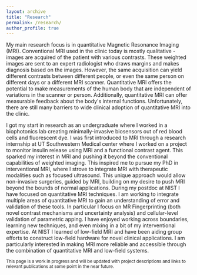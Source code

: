 ```yaml
---
layout: archive
title: "Research"
permalink: /research/
author_profile: true
---
```


My main research focus is in quantitative Magnetic Resonance Imaging (MRI). Conventional MRI used in the clinic today is mostly qualitative - images are acquired of the patient with various contrasts. These weighted images are sent to an expert radiologist who draws margins and makes diagnosis based on the images. However, the same acquisition can yield different contrasts between different people, or even the same person on different days or a different MRI scanner. Quantitative MRI offers the potential to make measurements of the human body that are independent of variations in the scanner or person. Additionally, quantitative MRI can offer measurable feedback about the body's internal functions. Unfortunately, there are still many barriers to wide clinical adoption of quantitative MRI into the clinic. 

I got my start in research as an undergraduate where I worked in a biophotonics lab creating minimally-invasive biosensors out of red blood cells and fluorescent dye. I was first introduced to MRI through a research internship at UT Southwestern Medical center where I worked on a project to monitor insulin release using MRI and a functional contrast agent. This sparked my interest in MRI and pushing it beyond the conventional capabilities of weighted imaging. This inspired me to pursue my PhD in interventional MRI, where I strove to integrate MRI with therapeutic modalities such as focused ultrasound. This unique approach would allow non-invasive surgeries, guided by MRI, building on my desire to push MRI beyond the bounds of normal applications. During my postdoc at NIST I have focused on quantitative MRI techniques. I am working to integrate multiple areas of quantitative MRI to gain an understanding of error and validation of these tools. In particular I focus on MR Fingerprinting (both novel contrast mechanisms and uncertainty analysis) and cellular-level validation of parametric apping. I have enjoyed working across boundaries, learning new techniques, and even mixing in a bit of my interventional expertise. At NIST I learned of low-field MRI and have been aiding group efforts to construct low-field hardware for novel clinical applications. I am particularly interested in making MRI more reliable and accessible through the combination of quantitative MRI and low-field systems.  

<sub>This page is a work in progress and will be updated with project descriptions and links to relevant publications at some point in the near future. </sub>
